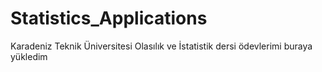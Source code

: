 # Statistics_Applications
Karadeniz Teknik Üniversitesi Olasılık ve İstatistik dersi ödevlerimi buraya yükledim
